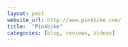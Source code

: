 ```yaml
---
layout: post
website_url: http://www.pinkbike.com/
title:  "Pinkbike"
categories: [blog, reviews, Videos]
---
```

